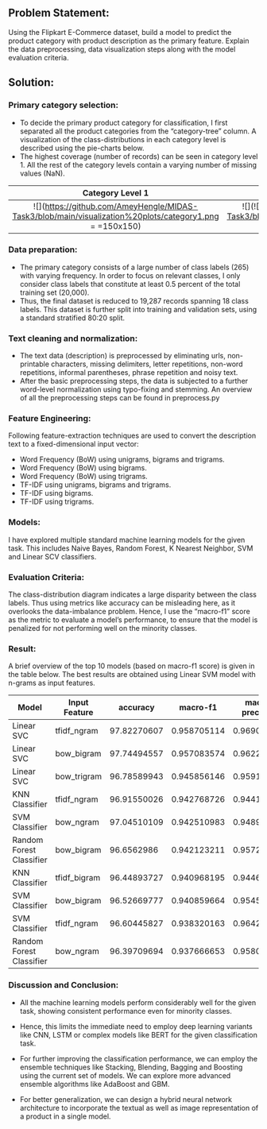 ## Problem Statement:

Using the Flipkart E-Commerce dataset, build a model to predict the product category with product description as the primary feature. Explain the data preprocessing, data visualization steps along with the model evaluation criteria. 

## Solution:
 

### Primary category selection:

- To decide the primary product category for classification, I first separated all the product categories from the “category-tree” column. A visualization of the class-distributions in each category level is described using the pie-charts below. 
- The highest coverage (number of records) can be seen in category level 1.  All the rest of the category levels contain a varying number of missing values (NaN).

 Category Level 1     |   Category Level 3 |  Category Level 3
:-------------------------:| :-------------------------: |:-------------------------:|
![](https://github.com/AmeyHengle/MIDAS-Task3/blob/main/visualization%20plots/category1.png = =150x150) |  ![](![](https://github.com/AmeyHengle/MIDAS-Task3/blob/main/visualization%20plots/category1.png = 150x150))| ![](![](https://github.com/AmeyHengle/MIDAS-Task3/blob/main/visualization%20plots/category1.png =150x150)) |

### Data preparation:

- The primary category consists of a large number of class labels (265) with varying frequency. 
In order to focus on relevant classes, I only consider class labels that constitute at least 0.5 percent of the total training set (20,000). 
- Thus, the final dataset is reduced to 19,287 records spanning 18 class labels. 
This dataset is further split into training and validation sets, using a standard stratified 80:20 split. 

### Text cleaning and normalization:

- The text data (description) is preprocessed by eliminating urls, non-printable characters, missing delimiters, letter repetitions, non-word repetitions, informal parentheses, phrase repetition and noisy text.
- After the basic preprocessing steps, the data is subjected to a further word-level normalization using typo-fixing and stemming. 
An overview of all the preprocessing steps can be found in preprocess.py

### Feature Engineering:

Following feature-extraction techniques are used to convert the description text to a fixed-dimensional input vector:

- Word Frequency (BoW) using unigrams, bigrams and trigrams. 
- Word Frequency (BoW) using bigrams.
- Word Frequency (BoW) using trigrams. 
- TF-IDF using unigrams, bigrams and trigrams. 
- TF-IDF using bigrams.
- TF-IDF using trigrams. 


### Models:

I have explored multiple standard machine learning models for the given task. This includes Naive Bayes, Random Forest, K Nearest Neighbor, SVM and Linear SCV classifiers. 

### Evaluation Criteria:

The class-distribution diagram indicates a large disparity between the class labels. Thus using metrics like accuracy can be misleading here, as it overlooks the data-imbalance problem. Hence, I use the “macro-f1” score as the metric to evaluate a model’s performance, to ensure that the model is penalized for not performing well on the minority classes. 


### Result:

A brief overview of the top 10 models (based on macro-f1 score) is given in the table below. 
The best results are obtained using Linear SVM model with n-grams as input features. 

| Model                    | Input Feature | accuracy    | macro-f1    | macro-precision | macro-recall | weighted-f1 | weighted-precision | weighted-recall |
|--------------------------|---------------|-------------|-------------|-----------------|--------------|-------------|--------------------|-----------------|
| Linear SVC               | tfidf_ngram   | 97.82270607 | 0.958705114 | 0.969025295     | 0.949900225  | 0.977997811 | 0.978329609        | 0.978227061     |
| Linear SVC               | bow_bigram    | 97.74494557 | 0.957083574 | 0.962276837     | 0.952640219  | 0.977227599 | 0.977346629        | 0.977449456     |
| Linear SVC               | bow_trigram   | 96.78589943 | 0.945856146 | 0.959168167     | 0.935118328  | 0.967379315 | 0.968175178        | 0.967858994     |
| KNN Classifier           | tfidf_ngram   | 96.91550026 | 0.942768726 | 0.944196273     | 0.94215568   | 0.968954882 | 0.969089297        | 0.969155003     |
| SVM Classifier           | bow_ngram     | 97.04510109 | 0.942510983 | 0.948931997     | 0.93741427   | 0.970213287 | 0.970545628        | 0.970451011     |
| Random Forest Classifier | bow_bigram    | 96.6562986  | 0.942123211 | 0.957264745     | 0.930930284  | 0.965751805 | 0.967065149        | 0.966562986     |
| KNN Classifier           | tfidf_bigram  | 96.44893727 | 0.940968195 | 0.944647358     | 0.937896408  | 0.964330975 | 0.964529407        | 0.964489373     |
| SVM Classifier           | bow_bigram    | 96.52669777 | 0.940859664 | 0.954512726     | 0.928566046  | 0.964890014 | 0.965349642        | 0.965266978     |
| SVM Classifier           | tfidf_ngram   | 96.60445827 | 0.938320163 | 0.964201242     | 0.917127838  | 0.96538514  | 0.966747161        | 0.966044583     |
| Random Forest Classifier | bow_ngram     | 96.39709694 | 0.937666653 | 0.958027051     | 0.921570304  | 0.963081731 | 0.964691526        | 0.963970969     |




### Discussion and Conclusion:


- All the machine learning models perform considerably well for the given task, showing consistent performance even for minority classes. 

- Hence, this limits the immediate need to employ deep learning variants like CNN, LSTM or complex models like BERT for the given classification task. 

- For further improving the classification performance, we can employ the ensemble techniques like Stacking, Blending, Bagging and Boosting using the current set of models. 
We can explore more advanced ensemble algorithms like AdaBoost and GBM. 

- For better generalization, we can design a hybrid neural network architecture to incorporate the textual as well as image representation of a product in a single model. 




